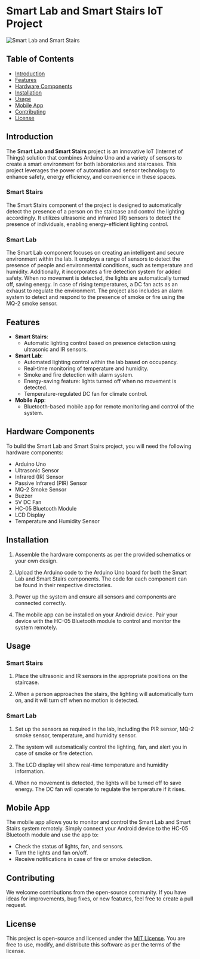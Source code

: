 # Smart Lab and Smart Stairs IoT Project

![Smart Lab and Smart Stairs](images/project_image.jpg)

## Table of Contents
- [Introduction](#introduction)
- [Features](#features)
- [Hardware Components](#hardware-components)
- [Installation](#installation)
- [Usage](#usage)
- [Mobile App](#mobile-app)
- [Contributing](#contributing)
- [License](#license)

## Introduction

The **Smart Lab and Smart Stairs** project is an innovative IoT (Internet of Things) solution that combines Arduino Uno and a variety of sensors to create a smart environment for both laboratories and staircases. This project leverages the power of automation and sensor technology to enhance safety, energy efficiency, and convenience in these spaces.

### Smart Stairs

The Smart Stairs component of the project is designed to automatically detect the presence of a person on the staircase and control the lighting accordingly. It utilizes ultrasonic and infrared (IR) sensors to detect the presence of individuals, enabling energy-efficient lighting control.

### Smart Lab

The Smart Lab component focuses on creating an intelligent and secure environment within the lab. It employs a range of sensors to detect the presence of people and environmental conditions, such as temperature and humidity. Additionally, it incorporates a fire detection system for added safety. When no movement is detected, the lights are automatically turned off, saving energy. In case of rising temperatures, a DC fan acts as an exhaust to regulate the environment. The project also includes an alarm system to detect and respond to the presence of smoke or fire using the MQ-2 smoke sensor.

## Features

- **Smart Stairs**:
  - Automatic lighting control based on presence detection using ultrasonic and IR sensors.
- **Smart Lab**:
  - Automated lighting control within the lab based on occupancy.
  - Real-time monitoring of temperature and humidity.
  - Smoke and fire detection with alarm system.
  - Energy-saving feature: lights turned off when no movement is detected.
  - Temperature-regulated DC fan for climate control.
- **Mobile App**:
  - Bluetooth-based mobile app for remote monitoring and control of the system.

## Hardware Components

To build the Smart Lab and Smart Stairs project, you will need the following hardware components:

- Arduino Uno
- Ultrasonic Sensor
- Infrared (IR) Sensor
- Passive Infrared (PIR) Sensor
- MQ-2 Smoke Sensor
- Buzzer
- 5V DC Fan
- HC-05 Bluetooth Module
- LCD Display
- Temperature and Humidity Sensor

## Installation

1. Assemble the hardware components as per the provided schematics or your own design.

2. Upload the Arduino code to the Arduino Uno board for both the Smart Lab and Smart Stairs components. The code for each component can be found in their respective directories.

3. Power up the system and ensure all sensors and components are connected correctly.

4. The mobile app can be installed on your Android device. Pair your device with the HC-05 Bluetooth module to control and monitor the system remotely.

## Usage

### Smart Stairs

1. Place the ultrasonic and IR sensors in the appropriate positions on the staircase.

2. When a person approaches the stairs, the lighting will automatically turn on, and it will turn off when no motion is detected.

### Smart Lab

1. Set up the sensors as required in the lab, including the PIR sensor, MQ-2 smoke sensor, temperature, and humidity sensor.

2. The system will automatically control the lighting, fan, and alert you in case of smoke or fire detection.

3. The LCD display will show real-time temperature and humidity information.

4. When no movement is detected, the lights will be turned off to save energy. The DC fan will operate to regulate the temperature if it rises.

## Mobile App

The mobile app allows you to monitor and control the Smart Lab and Smart Stairs system remotely. Simply connect your Android device to the HC-05 Bluetooth module and use the app to:

- Check the status of lights, fan, and sensors.
- Turn the lights and fan on/off.
- Receive notifications in case of fire or smoke detection.

## Contributing

We welcome contributions from the open-source community. If you have ideas for improvements, bug fixes, or new features, feel free to create a pull request.

## License

This project is open-source and licensed under the [MIT License](LICENSE). You are free to use, modify, and distribute this software as per the terms of the license.
